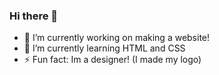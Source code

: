 ### Hi there 👋


- 🔭 I’m currently working on making a website!
- 🌱 I’m currently learning HTML and CSS
- ⚡ Fun fact: Im a designer! (I made my logo)
